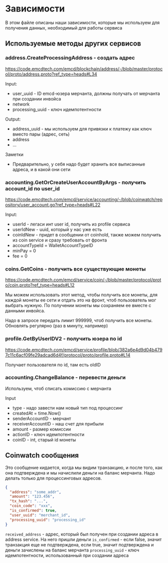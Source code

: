 # Зависимости

В этом файле описаны наши зависимости, которые мы используем для получения данных, необходимый для работы сервиса

## Используемые методы других сервисов

### address.CreateProcessingAddress - создать адрес

https://code.emcdtech.com/emcd/blockchain/address/-/blob/master/protocol/proto/address.proto?ref_type=heads#L34

Input:

* user_uuid - ID emcd-юзера мерчанта, должны получать от мерчанта при создании инвойса
* network
* processing_uuid - ключ идемпотентности

Output:

* address_uuid - мы используем для привязки к платежу как ключ вместо пары (адрес, сеть)
* address
* ...

Заметки

* Предварительно, у себя надо будет хранить все выписанные адреса, и в какой они сети

### accounting.GetOrCreateUserAccountByArgs - получить account_id по user_id

https://code.emcdtech.com/emcd/service/accounting/-/blob/coinwatch/repository/user_account.go?ref_type=heads#L22

Input:

* userId - легаси инт user id, получить из profile сервиса
* userIdNew - uuid, который у нас уже есть
* coinIdNew - придет в сообщении от coinhold, также можем получить из coin service и сразу требовать от фронта
* accountTypeId = WalletAccountTypeID
* minPay = 0
* fee = 0

### coins.GetCoins - получить все существующие монеты

https://code.emcdtech.com/emcd/service/coin/-/blob/master/protocol/proto/coin.proto?ref_type=heads#L12

Мы можем использовать этот метод, чтобы получить все монеты, для каждой монеты ее сети и отдать это на фронт, чтоб
пользователь мог выбрать нужную. По получении монеты мы сохраняем ее вместе с данными инвойса.

Надо в запросе передать лимит 999999, чтоб получить все монеты. Обновлять регулярно (раз в минуту, например)

### profile.GetByUserIDV2 - получить юзера по id

https://code.emcdtech.com/emcd/service/profile/blob/382a6e4d9d04b4797c11c6acf09fe29adcad6d4f/protocol/proto/profile.proto#L14

Получает пользователя по id, там есть oldID

### accounting.ChangeBalance - перевести деньги

Используем, чтоб списать комиссию с мерчанта

Input

* type - надо завести нам новый тип под процессинг
* createdAt = time.Now()
* senderAccountID - мерчант
* receiverAccountID - наш счет для прибыли
* amount - размер комиссии
* actionID - ключ идемпотентности
* coinID - int, старый id монеты

## Coinwatch сообщения

Это сообщение кидается, когда мы видим транзакцию, и после того, как она подтверждена и мы начислили деньги на баланс
мерчанта. Надо делать только для процессинговых адресов.

```json
{
  "address": "some_addr",
  "amount": "123.456",
  "tx_hash": "...",
  "coin_code": "xxx",
  "is_confirmed": true,
  "user_uuid": "merchant_id",
  "processing_uuid": "processing_id"
}
```

`received_address` - адрес, который был получен при создании адреса в address service. На него пришли деньги
`is_confirmed` - если false, значит транзакция еще не подтверждена, если true, значит подтверждена и деньги зачислены на
баланс мерчанта
`processing_uuid` - ключ идемпотентности, использованный при создании адреса
